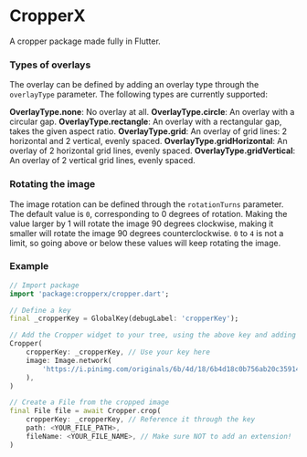 # CropperX

A cropper package made fully in Flutter.

### Types of overlays

The overlay can be defined by adding an overlay type through the `overlayType` parameter. The following types are currently supported:

**OverlayType.none**: No overlay at all.
**OverlayType.circle**: An overlay with a circular gap.
**OverlayType.rectangle**: An overlay with a rectangular gap, takes the given aspect ratio.
**OverlayType.grid**: An overlay of grid lines: 2 horizontal and 2 vertical, evenly spaced.
**OverlayType.gridHorizontal**: An overlay of 2 horizontal grid lines, evenly spaced.
**OverlayType.gridVertical**: An overlay of 2 vertical grid lines, evenly spaced.

### Rotating the image

The image rotation can be defined through the `rotationTurns` parameter. The default value is `0`, corresponding to 0 degrees of rotation. Making the value larger by 1 will rotate the image 90 degrees clockwise, making it smaller will rotate the image 90 degrees counterclockwise. `0` to `4` is not a limit, so going above or below these values will keep rotating the image.

### Example

```dart
// Import package
import 'package:cropperx/cropper.dart';

// Define a key
final _cropperKey = GlobalKey(debugLabel: 'cropperKey');

// Add the Cropper widget to your tree, using the above key and adding the image to crop
Cropper(
    cropperKey: _cropperKey, // Use your key here
    image: Image.network(
        'https://i.pinimg.com/originals/6b/4d/18/6b4d18c0b756ab20c3591490dfc10090.jpg',
    ),
)

// Create a File from the cropped image
final File file = await Cropper.crop(
    cropperKey: _cropperKey, // Reference it through the key
    path: <YOUR_FILE_PATH>,
    fileName: <YOUR_FILE_NAME>, // Make sure NOT to add an extension!
)
```